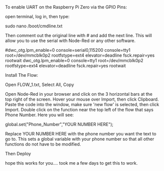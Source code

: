 To enable UART on the Raspberry Pi Zero via the GPIO Pins:

open terminal, log in, then type:

sudo nano /boot/cmdline.txt

Then comment out the original line with # and add the next line.
This will allow you to use the serial with Node-Red or any other software.

#dwc_otg.lpm_enable=0 console=serial0,115200 console=tty1 root=/dev/mmcblk0p2 rootfstype=ext4 elevator=deadline fsck.repair=yes rootwait
dwc_otg.lpm_enable=0 console=tty1 root=/dev/mmcblk0p2 rootfstype=ext4 elevator=deadline fsck.repair=yes rootwait



Install The Flow:

Open FLOW_1.txt, Select All, Copy

Open Node-Red in your browser and click on the 3 horizontal bars at the top right of the screen.
Hover your mouse over Import, then click Clipboard.
Paste the code into the window, make sure 'new flow' is selected, then click Import.
Double click on the function near the top left of the flow that says Phone Number.
Here you will see:

global.set("Phone_Number","YOUR NUMBER HERE");

Replace YOUR NUMBER HERE with the phone number you want the text to go to.
This sets a global variable with your phone number so that all other functions do not have to be modified.

Then Deploy

hope this works for you.... took me a few days to get this to work.